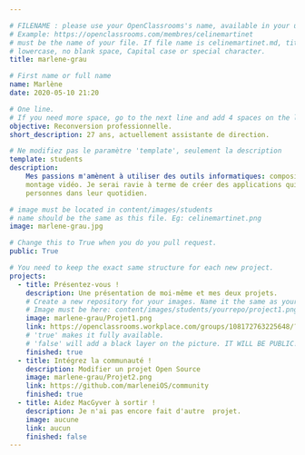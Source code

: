 ```yaml
---

# FILENAME : please use your OpenClassrooms's name, available in your url.
# Example: https://openclassrooms.com/membres/celinemartinet
# must be the name of your file. If file name is celinemartinet.md, title is celinemartinet.
# lowercase, no blank space, Capital case or special character.
title: marlene-grau

# First name or full name
name: Marlène
date: 2020-05-10 21:20

# One line.
# If you need more space, go to the next line and add 4 spaces on the left, as in 'description'.
objective: Reconversion professionnelle.
short_description: 27 ans, actuellement assistante de direction.

# Ne modifiez pas le paramètre 'template', seulement la description
template: students
description:
    Mes passions m'amènent à utiliser des outils informatiques: composition musicale, 
    montage vidéo. Je serai ravie à terme de créer des applications qui accompagneront les 
    personnes dans leur quotidien.

# image must be located in content/images/students
# name should be the same as this file. Eg: celinemartinet.png
image: marlene-grau.jpg

# Change this to True when you do you pull request.
public: True

# You need to keep the exact same structure for each new project.
projects:
  - title: Présentez-vous !
    description: Une présentation de moi-même et mes deux projets.
    # Create a new repository for your images. Name it the same as your nickname and profile picture.
    # Image must be here: content/images/students/yourrepo/project1.png
    image: marlene-grau/Projet1.png
    link: https://openclassrooms.workplace.com/groups/108172763225648/?multi_permalinks=538887090154211&notif_id=1588284329179925&notif_t=feedback_reaction_generic
    # 'true' makes it fully available.
    # 'false' will add a black layer on the picture. IT WILL BE PUBLIC!
    finished: true
  - title: Intégrez la communauté !
    description: Modifier un projet Open Source 
    image: marlene-grau/Projet2.png
    link: https://github.com/marleneiOS/community
    finished: true
  - title: Aidez MacGyver à sortir !
    description: Je n'ai pas encore fait d'autre  projet.
    image: aucune
    link: aucun
    finished: false
---
```



